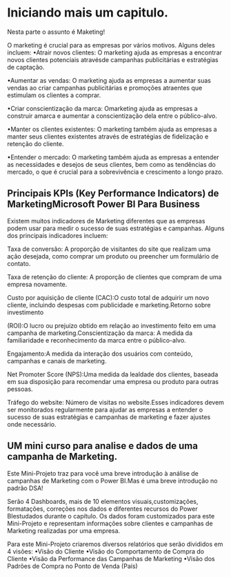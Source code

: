 # Iniciando mais um capitulo.

Nesta parte o assunto é Maketing!


O marketing é crucial para as empresas por vários motivos. Alguns deles incluem:
•Atrair  novos  clientes:  O  marketing  ajuda  as  empresas  a  encontrar  novos  clientes potenciais atravésde campanhas publicitárias e estratégias de captação.

•Aumentar as vendas: O marketing ajuda as empresas a aumentar suas vendas ao criar campanhas publicitárias e promoções atraentes que estimulam os clientes a comprar.

•Criar conscientização da marca: Omarketing ajuda as empresas a construir amarca e aumentar a conscientização dela entre o público-alvo.

•Manter os clientes existentes: O marketing também ajuda as empresas a manter seus clientes existentes através de estratégias de fidelização e retenção do cliente.

•Entender  o  mercado:  O  marketing  também  ajuda  as  empresas  a  entender  as necessidades e desejos de seus clientes, bem como as tendências do mercado, o que é crucial para a sobrevivência e crescimento a longo prazo.


## Principais KPIs (Key Performance Indicators) de MarketingMicrosoft Power BI Para Business 

Existem muitos indicadores de Marketing diferentes que as empresas podem usar para medir o sucesso de suas estratégias e campanhas. Alguns dos principais indicadores incluem:

Taxa de conversão: A proporção de visitantes do site que realizam uma ação desejada, como comprar um produto ou preencher um formulário de contato.

Taxa  de  retenção  do  cliente: A proporção de clientes que compram de uma empresa novamente.

Custo por aquisição de cliente (CAC):O custo total de adquirir um novo cliente, incluindo despesas com publicidade e marketing.Retorno sobre investimento 

(ROI):O lucro ou prejuízo obtido em relação ao investimento feito em uma campanha de marketing.Conscientização da marca: A medida da familiaridade e reconhecimento da marca entre o público-alvo.

Engajamento:A medida da interação dos usuários com conteúdo, campanhas e canais de marketing.

Net  Promoter  Score  (NPS):Uma  medida  da  lealdade  dos  clientes,  baseada  em  sua disposição para recomendar uma empresa ou produto para outras pessoas.

Tráfego do website: Número de visitas no website.Esses  indicadores  devem  ser  monitorados  regularmente  para  ajudar  as  empresas  a entender  o  sucesso  de  suas  estratégias  e  campanhas  de  marketing  e  fazer  ajustes  onde necessário.

## UM mini curso para analise e dados de uma campanha de Marketing.

Este  Mini-Projeto  traz  para  você  uma  breve  introdução à análise  de  campanhas  de Marketing com o Power BI.Mas é uma breve introdução no padrão DSA!

Serão  4  Dashboards,  mais  de  10  elementos  visuais,customizações,  formatações, correções nos dados e diferentes recursos do Power BIestudados durante o capítulo.
Os dados foram customizados para este Mini-Projeto e representam informações sobre clientes e campanhas de Marketing realizadas por uma empresa.

Para este Mini-Projeto criaremos diversos relatórios que serão divididos em 4 visões:
•Visão do Cliente
•Visão do Comportamento de Compra do Cliente
•Visão da Performance das Campanhas de Marketing
•Visão dos Padrões de Compra no Ponto de Venda (País)